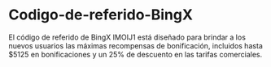 # Codigo-de-referido-BingX
El código de referido de BingX IMOIJ1 está diseñado para brindar a los nuevos usuarios las máximas recompensas de bonificación, incluidos hasta $5125 en bonificaciones y un 25% de descuento en las tarifas comerciales.
